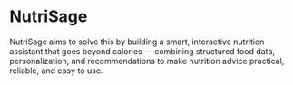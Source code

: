# NutriSage
NutriSage aims to solve this by building a smart, interactive nutrition assistant that goes beyond calories — combining structured food data, personalization, and recommendations to make nutrition advice practical, reliable, and easy to use.
